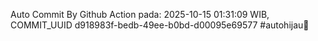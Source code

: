 Auto Commit By Github Action pada: 2025-10-15 01:31:09 WIB, COMMIT_UUID d918983f-bedb-49ee-b0bd-d00095e69577 #autohijau🗿
